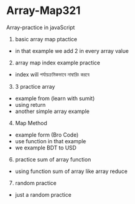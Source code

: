 # Array-Map321

Array-practice in javaScript

1. basic array map ptactice

- in that example we add 2 in every array value

2. array map index example practice

- index will পর্যায়ক্রমিকভাবে নাম্বারিং করবে

3. 3 practice array

- example from (learn with sumit)
- using return
- another simple array example

4. Map Method

- example form (Bro Code)
- use function in that example
- we example BDT to USD

6. practice sum of array function

- using function sum of array like array reduce

7. random practice

- just a random practice
